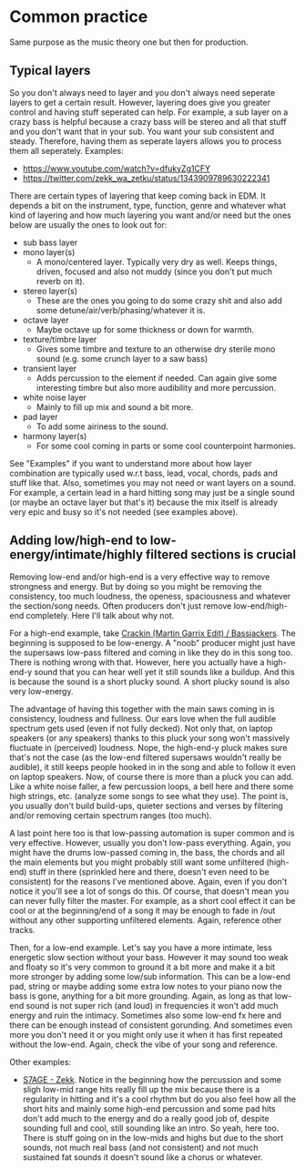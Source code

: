 # Common practice
Same purpose as the music theory one but then for production.

## Typical layers
So you don't always need to layer and you don't always need seperate layers to get a certain result. However, layering does give you greater control and having stuff seperated can help. For example, a sub layer on a crazy bass is helpful because a crazy bass will be stereo and all that stuff and you don't want that in your sub. You want your sub consistent and steady. Therefore, having them as seperate layers allows you to process them all seperately.
Examples:
- https://www.youtube.com/watch?v=dfukyZg1CFY
- https://twitter.com/zekk_wa_zetku/status/1343909789630222341

There are certain types of layering that keep coming back in EDM. It depends a bit on the instrument, type, function, genre and whatever what kind of layering and how much layering you want and/or need but the ones below are usually the ones to look out for:

- sub bass layer
- mono layer(s)
  - A mono/centered layer. Typically very dry as well. Keeps things, driven, focused and also not muddy (since you don't put much reverb on it).
- stereo layer(s)
  - These are the ones you going to do some crazy shit and also add some detune/air/verb/phasing/whatever it is.
- octave layer
  - Maybe octave up for some thickness or down for warmth.
- texture/timbre layer
  - Gives some timbre and texture to an otherwise dry sterile mono sound (e.g. some crunch layer to a saw bass)
- transient layer
  - Adds percussion to the element if needed. Can again give some interesting timbre but also more audibility and more percussion.
- white noise layer
  - Mainly to fill up mix and sound a bit more.
- pad layer
  - To add some airiness to the sound.
- harmony layer(s)
  - For some cool coming in parts or some cool counterpoint harmonies.

See "Examples" if you want to understand more about how layer combination are typically used w.r.t bass, lead, vocal, chords, pads and stuff like that. Also, sometimes you may not need or want layers on a sound. For example, a certain lead in a hard hitting song may just be a single sound (or maybe an octave layer but that's it) because the mix itself is already very epic and busy so it's not needed (see examples above).

## Adding low/high-end to low-energy/intimate/highly filtered sections is crucial
Removing low-end and/or high-end is a very effective way to remove strongness and energy. But by doing so you might be removing the consistency, too much loudness, the openess, spaciousness and whatever the section/song needs. Often producers don't just remove low-end/high-end completely. Here I'll talk about why not. 

For a high-end example, take [Crackin (Martin Garrix Edit) / Bassjackers](https://www.youtube.com/watch?v=WUV7ppnWzrw). The beginning is supposed to be low-energy. A "noob" producer might just have the supersaws low-pass filtered and coming in like they do in this song too. There is nothing wrong with that. However, here you actually have a high-end-y sound that you can hear well yet it still sounds like a buildup. And this is because the sound is a short plucky sound. A short plucky sound is also very low-energy. 

The advantage of having this together with the main saws coming in is consistency, loudness and fullness. Our ears love when the full audible spectrum gets used (even if not fully decked). Not only that, on laptop speakers (or any speakers) thanks to this pluck your song won't massively fluctuate in (perceived) loudness. Nope, the high-end-y pluck makes sure that's not the case (as the low-end filtered supersaws wouldn't really be audible), it still keeps people hooked in in the song and able to follow it even on laptop speakers. Now, of course there is more than a pluck you can add. Like a white noise faller, a few percussion loops, a bell here and there some high strings, etc. (analyze some songs to see what they use). The point is, you usually don't build build-ups, quieter sections and verses by filtering and/or removing certain spectrum ranges (too much).

A last point here too is that low-passing automation is super common and is very effective. However, usually you don't low-pass everything. Again, you might have the drums low-passed coming in, the bass, the chords and all the main elements but you might probably still want some unfiltered (high-end) stuff in there (sprinkled here and there, doesn't even need to be consistent) for the reasons I've mentioned above. Again, even if you don't notice it you'll see a lot of songs do this. Of course, that doesn't mean you can never fully filter the master. For example, as a short cool effect it can be cool or at the beginning/end of a song it may be enough to fade in /out without any other supporting unfiltered elements. Again, reference other tracks.

Then, for a low-end example. Let's say you have a more intimate, less energetic slow section without your bass. However it may sound too weak and floaty so it's very common to ground it a bit more and make it a bit more stronger by adding some low/sub information. This can be a low-end pad, string or maybe adding some extra low notes to your piano now the bass is gone, anything for a bit more grounding. Again, as long as that low-end sound is not super rich (and loud) in frequencies it won't add much energy and ruin the intimacy. Sometimes also some low-end fx here and there can be enough instead of consistent gorunding. And sometimes even more you don't need it or you might only use it when it has first repeated without the low-end. Again, check the vibe of your song and reference.

Other examples:
- [S7AGE - Zekk](https://www.youtube.com/watch?v=UjtQ4rB3roI). Notice in the beginning how the percussion and some sligh low-mid range hits really fill up the mix because there is a regularity in hitting and it's a cool rhythm but do you also feel how all the short hits and mainly some high-end percussion and some pad hits don't add much to the energy and do a really good job of, despite sounding full and cool, still sounding like an intro. So yeah, here too. There is stuff going on in the low-mids and highs but due to the short sounds, not much real bass (and not consistent) and not much sustained fat sounds it doesn't sound like a chorus or whatever.
